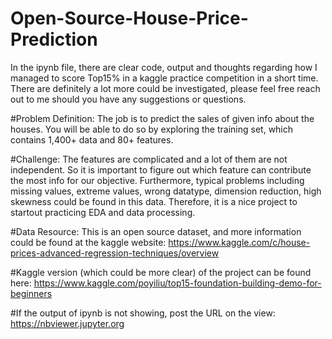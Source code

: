# Open-Source-House-Price-Prediction
In the ipynb file, there are clear code, output and thoughts regarding how I managed to score Top15% in a kaggle practice competition in a short time.
There are definitely a lot more could be investigated, please feel free reach out to me should you have any suggestions or questions.

#Problem Definition:
The job is to predict the sales of given info about the houses. You will be able to do so by exploring the training set, which contains 1,400+ data and 80+ features.

#Challenge:
The features are complicated and a lot of them are not independent. So it is important to figure out which feature can contribute the most info for our objective.
Furthermore, typical problems including missing values, extreme values, wrong datatype, dimension reduction, high skewness could be found in this data.
Therefore, it is a nice project to startout practicing EDA and data processing.

#Data Resource:
This is an open source dataset, and more information could be found at the kaggle website:
https://www.kaggle.com/c/house-prices-advanced-regression-techniques/overview

#Kaggle version (which could be more clear) of the project can be found here:
https://www.kaggle.com/poyiliu/top15-foundation-building-demo-for-beginners

#If the output of ipynb is not showing, post the URL on the view:
https://nbviewer.jupyter.org

